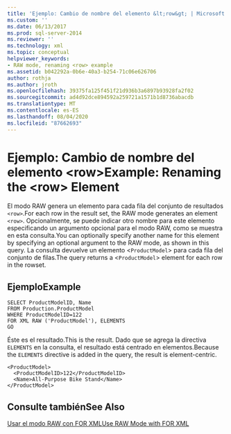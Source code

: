 ```yaml
---
title: 'Ejemplo: Cambio de nombre del elemento &lt;row&gt; | Microsoft Docs'
ms.custom: ''
ms.date: 06/13/2017
ms.prod: sql-server-2014
ms.reviewer: ''
ms.technology: xml
ms.topic: conceptual
helpviewer_keywords:
- RAW mode, renaming <row> example
ms.assetid: b042292a-0b6e-40a3-b254-71c06e626706
author: rothja
ms.author: jroth
ms.openlocfilehash: 39375fa125f451f21d936b3a6897b93928fa2f02
ms.sourcegitcommit: ad4d92dce894592a259721a1571b1d8736abacdb
ms.translationtype: MT
ms.contentlocale: es-ES
ms.lasthandoff: 08/04/2020
ms.locfileid: "87662693"
---
```

# <a name="example-renaming-the-ltrowgt-element"></a><span data-ttu-id="4b1dc-102">Ejemplo: Cambio de nombre del elemento &lt;row&gt;</span><span class="sxs-lookup"><span data-stu-id="4b1dc-102">Example: Renaming the &lt;row&gt; Element</span></span>
  <span data-ttu-id="4b1dc-103">El modo RAW genera un elemento para cada fila del conjunto de resultados `<row>`.</span><span class="sxs-lookup"><span data-stu-id="4b1dc-103">For each row in the result set, the RAW mode generates an element `<row>`.</span></span> <span data-ttu-id="4b1dc-104">Opcionalmente, se puede indicar otro nombre para este elemento especificando un argumento opcional para el modo RAW, como se muestra en esta consulta.</span><span class="sxs-lookup"><span data-stu-id="4b1dc-104">You can optionally specify another name for this element by specifying an optional argument to the RAW mode, as shown in this query.</span></span> <span data-ttu-id="4b1dc-105">La consulta devuelve un elemento <`ProductModel`> para cada fila del conjunto de filas.</span><span class="sxs-lookup"><span data-stu-id="4b1dc-105">The query returns a <`ProductModel`> element for each row in the rowset.</span></span>  
  
## <a name="example"></a><span data-ttu-id="4b1dc-106">Ejemplo</span><span class="sxs-lookup"><span data-stu-id="4b1dc-106">Example</span></span>  
  
```  
SELECT ProductModelID, Name   
FROM Production.ProductModel  
WHERE ProductModelID=122  
FOR XML RAW ('ProductModel'), ELEMENTS  
GO  
```  
  
 <span data-ttu-id="4b1dc-107">Éste es el resultado.</span><span class="sxs-lookup"><span data-stu-id="4b1dc-107">This is the result.</span></span> <span data-ttu-id="4b1dc-108">Dado que se agrega la directiva `ELEMENTS` en la consulta, el resultado está centrado en elementos.</span><span class="sxs-lookup"><span data-stu-id="4b1dc-108">Because the `ELEMENTS` directive is added in the query, the result is element-centric.</span></span>  
  
```  
<ProductModel>  
  <ProductModelID>122</ProductModelID>  
  <Name>All-Purpose Bike Stand</Name>  
</ProductModel>   
```  
  
## <a name="see-also"></a><span data-ttu-id="4b1dc-109">Consulte también</span><span class="sxs-lookup"><span data-stu-id="4b1dc-109">See Also</span></span>  
 [<span data-ttu-id="4b1dc-110">Usar el modo RAW con FOR XML</span><span class="sxs-lookup"><span data-stu-id="4b1dc-110">Use RAW Mode with FOR XML</span></span>](use-raw-mode-with-for-xml.md)  
  
  
